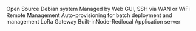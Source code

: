 Open Source Debian system
Managed by Web GUI, SSH via WAN or WiFi
Remote Management
Auto-provisioning for batch deployment and management
LoRa Gateway
Built-inNode-Redlocal Application server
